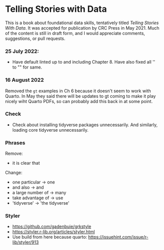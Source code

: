 # Telling Stories with Data

This is a book about foundational data skills, tentatively titled *Telling Stories With Data*. It was accepted for publication by CRC Press in May 2021. Much of the content is still in draft form, and I would appreciate comments, suggestions, or pull requests.


### 25 July 2022: 

- Have default linted up to and including Chapter 8. Have also fixed all '' to "" for same.

### 16 August 2022

Removed the `gt` examples in Ch 6 because it doesn't seem to work with Quarto. In May they said there will be updates to gt coming to make it play nicely wiht Quarto PDFs, so can probably add this back in at some point. 

### Check

- Check about installing tidyverse packages unnecessarily. And similarly, loading core tidyverse unnecessarily.


### Phrases

Remove:

- it is clear that

Change:

- one particular -> one
- and also -> and
- a large number of -> many
- take advantage of -> use
- 'tidyverse' -> 'the tidyverse'


### Styler

- https://github.com/gadenbuie/grkstyle
- https://styler.r-lib.org/articles/styler.html
- Use build from here because quarto: https://issuehint.com/issue/r-lib/styler/913

